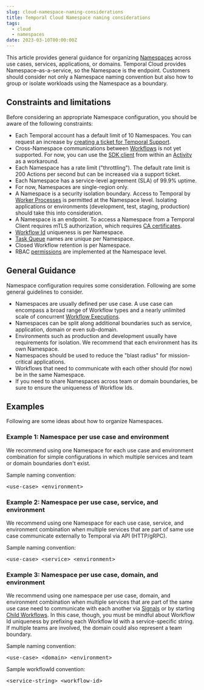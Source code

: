 ```yaml
---
slug: cloud-namespace-naming-considerations
title: Temporal Cloud Namespace naming considerations
tags:
  - cloud
  - namespaces
date: 2023-03-10T00:00:00Z
---
```


This article provides general guidance for organizing [Namespaces](/concepts/what-is-a-namespace) across use cases, services, applications, or domains.
Temporal Cloud provides Namespace–as-a-service, so the Namespace is the endpoint.
Customers should consider not only a Namespace naming convention but also how to group or isolate workloads using the Namespace as a boundary.

<!-- truncate -->

## Constraints and limitations

Before considering an appropriate Namespace configuration, you should be aware of the following constraints:

- Each Temporal account has a default limit of 10 Namespaces.
  You can request an increase by [creating a ticket for Temporal Support](/cloud/how-to-create-a-ticket-for-temporal-support).
- Cross-Namespace communications between [Workflows](/concepts/what-is-a-workflow) is not yet supported.
  For now, you can use the [SDK client](/concepts/what-is-a-temporal-client) from within an [Activity](/concepts/what-is-an-activity) as a workaround.
- Each Namespace has a rate limit ("throttling").
  The default rate limit is 200 Actions per second but can be increased via a support ticket.
- Each Namespace has a service-level agreement (SLA) of 99.9% uptime.
- For now, Namespaces are single-region only.
- A Namespace is a security isolation boundary.
  Access to Temporal by [Worker Processes](/concepts/what-is-a-worker-process) is permitted at the Namespace level.
  Isolating applications or environments (development, test, staging, production) should take this into consideration.
- A Namespace is an endpoint.
  To access a Namespace from a Temporal Client requires mTLS authorization, which requires [CA certificates](cloud/how-to-manage-certificates-in-temporal-cloud#ca-certificates).
- [Workflow Id](/concepts/what-is-a-workflow-id) uniqueness is per Namespace.
- [Task Queue](/concepts/what-is-a-task-queue) names are unique per Namespace.
- Closed Workflow retention is per Namespace.
- RBAC [permissions](/cloud/#namespace-level-permissions) are implemented at the Namespace level.

## General Guidance

Namespace configuration requires some consideration.
Following are some general guidelines to consider.

- Namespaces are usually defined per use case.
  A use case can encompass a broad range of Workflow types and a nearly unlimited scale of concurrent [Workflow Executions](/concepts/what-is-a-workflow-execution).
- Namespaces can be split along additional boundaries such as service, application, domain or even sub-domain.
- Environments such as production and development usually have requirements for isolation.
  We recommend that each environment has its own Namespace.
- Namespaces should be used to reduce the "blast radius" for mission-critical applications.
- Workflows that need to communicate with each other should (for now) be in the same Namespace.
- If you need to share Namespaces across team or domain boundaries, be sure to ensure the uniqueness of Workflow Ids.

## Examples

Following are some ideas about how to organize Namespaces.

### Example 1: Namespace per use case and environment

We recommend using one Namespace for each use case and environment combination for simple configurations in which multiple services and team or domain boundaries don't exist.

Sample naming convention:

<pre>
&lt;use-case>_&lt;environment>
</pre>

### Example 2: Namespace per use case, service, and environment

We recommend using one Namespace for each use case, service, and environment combination when multiple services that are part of same use case communicate externally to Temporal via API (HTTP/gRPC).

Sample naming convention:

<pre>
&lt;use-case>_&lt;service>_&lt;environment>
</pre>

### Example 3: Namespace per use case, domain, and environment

We recommend using one namespace per use case, domain, and environment combination when multiple services that are part of the same use case need to communicate with each another via [Signals](/concepts/what-is-a-signal) or by starting [Child Workflows](/concepts/what-is-a-child-workflow).
In this case, though, you must be mindful about Workflow Id uniqueness by prefixing each Workflow Id with a service-specific string.
If multiple teams are involved, the domain could also represent a team boundary.

Sample naming convention:

<pre>
&lt;use-case>_&lt;domain>_&lt;environment>
</pre>

Sample workflowId convention:

<pre>
&lt;service-string>_&lt;workflow-id>
</pre>
